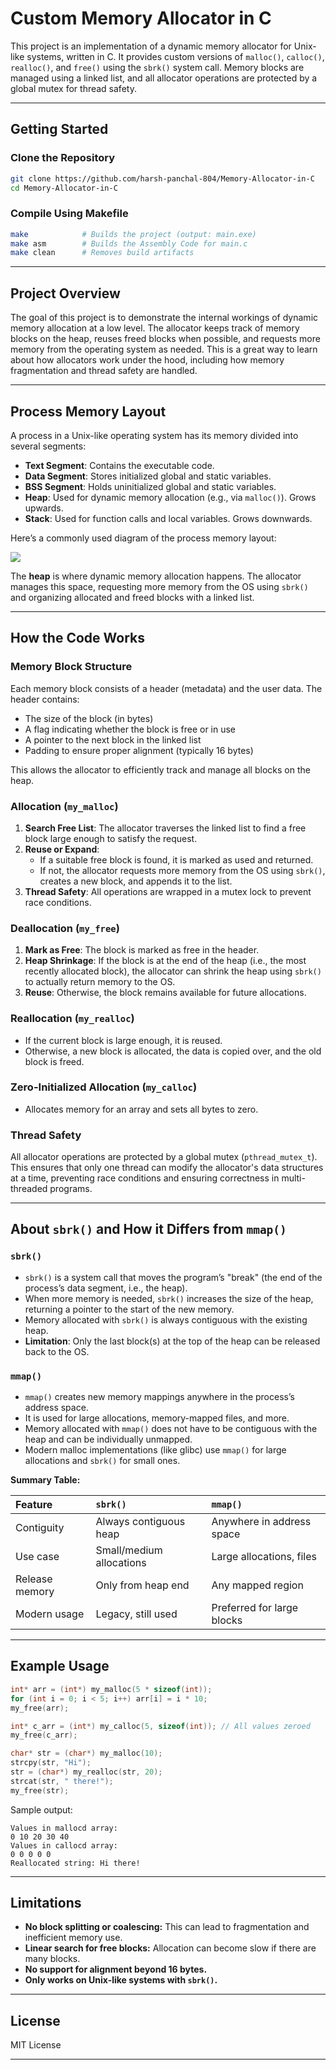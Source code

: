 
# Custom Memory Allocator in C

This project is an implementation of a dynamic memory allocator for Unix-like systems, written in C. It provides custom versions of `malloc()`, `calloc()`, `realloc()`, and `free()` using the `sbrk()` system call. Memory blocks are managed using a linked list, and all allocator operations are protected by a global mutex for thread safety.

---

## Getting Started

### Clone the Repository

```sh
git clone https://github.com/harsh-panchal-804/Memory-Allocator-in-C
cd Memory-Allocator-in-C
```


### Compile Using Makefile

```sh
make            # Builds the project (output: main.exe)
make asm        # Builds the Assembly Code for main.c
make clean      # Removes build artifacts
```


---

## Project Overview

The goal of this project is to demonstrate the internal workings of dynamic memory allocation at a low level. The allocator keeps track of memory blocks on the heap, reuses freed blocks when possible, and requests more memory from the operating system as needed. This is a great way to learn about how allocators work under the hood, including how memory fragmentation and thread safety are handled.

---

## Process Memory Layout

A process in a Unix-like operating system has its memory divided into several segments:

- **Text Segment**: Contains the executable code.
- **Data Segment**: Stores initialized global and static variables.
- **BSS Segment**: Holds uninitialized global and static variables.
- **Heap**: Used for dynamic memory allocation (e.g., via `malloc()`). Grows upwards.
- **Stack**: Used for function calls and local variables. Grows downwards.

Here’s a commonly used diagram of the process memory layout:

<img src="https://musingsofagator.wordpress.com/wp-content/uploads/2013/03/virtual-mem-layout.jpg">

The **heap** is where dynamic memory allocation happens. The allocator manages this space, requesting more memory from the OS using `sbrk()` and organizing allocated and freed blocks with a linked list.

---

## How the Code Works

### Memory Block Structure

Each memory block consists of a header (metadata) and the user data. The header contains:

- The size of the block (in bytes)
- A flag indicating whether the block is free or in use
- A pointer to the next block in the linked list
- Padding to ensure proper alignment (typically 16 bytes)

This allows the allocator to efficiently track and manage all blocks on the heap.

### Allocation (`my_malloc`)

1. **Search Free List**: The allocator traverses the linked list to find a free block large enough to satisfy the request.
2. **Reuse or Expand**:
    - If a suitable free block is found, it is marked as used and returned.
    - If not, the allocator requests more memory from the OS using `sbrk()`, creates a new block, and appends it to the list.
3. **Thread Safety**: All operations are wrapped in a mutex lock to prevent race conditions.

### Deallocation (`my_free`)

1. **Mark as Free**: The block is marked as free in the header.
2. **Heap Shrinkage**: If the block is at the end of the heap (i.e., the most recently allocated block), the allocator can shrink the heap using `sbrk()` to actually return memory to the OS.
3. **Reuse**: Otherwise, the block remains available for future allocations.

### Reallocation (`my_realloc`)

- If the current block is large enough, it is reused.
- Otherwise, a new block is allocated, the data is copied over, and the old block is freed.


### Zero-Initialized Allocation (`my_calloc`)

- Allocates memory for an array and sets all bytes to zero.


### Thread Safety

All allocator operations are protected by a global mutex (`pthread_mutex_t`). This ensures that only one thread can modify the allocator's data structures at a time, preventing race conditions and ensuring correctness in multi-threaded programs.

---

## About `sbrk()` and How it Differs from `mmap()`

### `sbrk()`

- `sbrk()` is a system call that moves the program’s "break" (the end of the process’s data segment, i.e., the heap).
- When more memory is needed, `sbrk()` increases the size of the heap, returning a pointer to the start of the new memory.
- Memory allocated with `sbrk()` is always contiguous with the existing heap.
- **Limitation**: Only the last block(s) at the top of the heap can be released back to the OS.


### `mmap()`

- `mmap()` creates new memory mappings anywhere in the process’s address space.
- It is used for large allocations, memory-mapped files, and more.
- Memory allocated with `mmap()` does not have to be contiguous with the heap and can be individually unmapped.
- Modern malloc implementations (like glibc) use `mmap()` for large allocations and `sbrk()` for small ones.

**Summary Table:**


| Feature | `sbrk()` | `mmap()` |
| :-- | :-- | :-- |
| Contiguity | Always contiguous heap | Anywhere in address space |
| Use case | Small/medium allocations | Large allocations, files |
| Release memory | Only from heap end | Any mapped region |
| Modern usage | Legacy, still used | Preferred for large blocks |


---

## Example Usage

```c
int* arr = (int*) my_malloc(5 * sizeof(int));
for (int i = 0; i < 5; i++) arr[i] = i * 10;
my_free(arr);

int* c_arr = (int*) my_calloc(5, sizeof(int)); // All values zeroed
my_free(c_arr);

char* str = (char*) my_malloc(10);
strcpy(str, "Hi");
str = (char*) my_realloc(str, 20);
strcat(str, " there!");
my_free(str);
```

Sample output:

```
Values in mallocd array:
0 10 20 30 40
Values in callocd array:
0 0 0 0 0
Reallocated string: Hi there!
```


---

## Limitations

- **No block splitting or coalescing:** This can lead to fragmentation and inefficient memory use.
- **Linear search for free blocks:** Allocation can become slow if there are many blocks.
- **No support for alignment beyond 16 bytes.**
- **Only works on Unix-like systems with `sbrk()`.**


---

## License

MIT License

---



